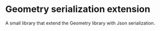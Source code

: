 # Geometry serialization extension
A small library that extend the Geometry library with Json serialization.
